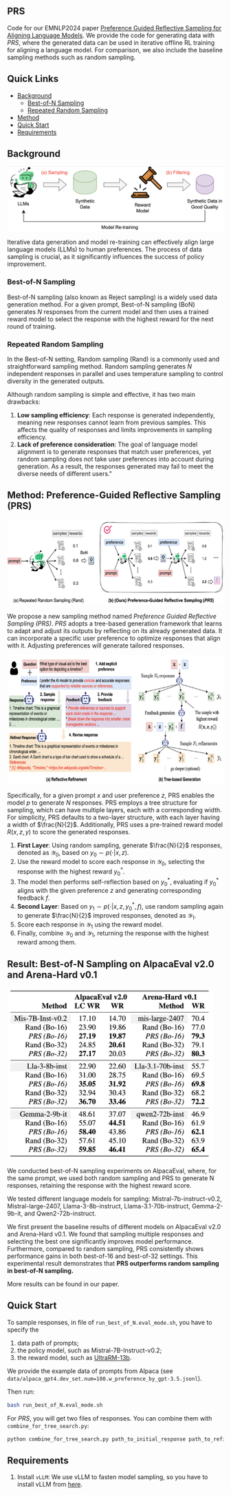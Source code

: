## PRS
Code for our EMNLP2024 paper [Preference Guided Reflective Sampling for Aligning Language Models](https://arxiv.org/abs/2408.12163). We provide the code for generating data with *PRS*, where the generated data can be used in iterative offline RL training for aligning a language model. For comparison, we also include the baseline sampling methods such as random sampling.

## Quick Links
  - [Background](#background)
    - [Best-of-N Sampling](#best-of-n-sampling)
    - [Repeated Random Sampling](#repeated-random-sampling)
  - [Method](#method-preference-guided-reflective-sampling-prs)
  - [Quick Start](#quick-start)
  - [Requirements](#requirements)

## Background
<img src="./figures/framework.png" height="150" alt="Description of Image">

Iterative data generation and model re-training can effectively align large language models (LLMs) to human preferences. The process of data sampling is crucial, as it significantly influences the success of policy improvement.




### Best-of-N Sampling
Best-of-N sampling (also known as Reject sampling) is a widely used data generation method. For a given prompt, Best-of-N sampling (BoN) generates  $N$ responses from the current model and then uses a trained reward model to select the response with the highest reward for the next round of training.

### Repeated Random Sampling
In the Best-of-N setting, Random sampling (Rand) is a commonly used and straightforward sampling method. Random sampling generates $N$ independent responses in parallel and uses temperature sampling to control diversity in the generated outputs.

Although random sampling is simple and effective, it has two main drawbacks:

1. **Low sampling efficiency**: Each response is generated independently, meaning new responses cannot learn from previous samples. This affects the quality of responses and limits improvements in sampling efficiency.
2. **Lack of preference consideration**: The goal of language model alignment is to generate responses that match user preferences, yet random sampling does not take user preferences into account during generation. As a result, the responses generated may fail to meet the diverse needs of different users."


## Method: Preference-Guided Reflective Sampling (PRS)
<img src="./figures/rand_vs_prs.png" height="200" alt="Description of Image">

We propose a new sampling method named *Preference Guided Reflective Sampling (PRS)*. *PRS* adopts a tree-based generation framework that learns to adapt and adjust its outputs by reflecting on its already generated data. It can incorporate a specific user preference to optimize responses that align with it. Adjusting preferences will generate tailored responses.


<img src="./figures/method.png" height="300" alt="Description of Image">

Specifically, for a given prompt $x$ and user preference $z$, PRS enables the model $p$ to generate $N$ responses. PRS employs a tree structure for sampling, which can have multiple layers, each with a corresponding width. For simplicity, PRS defaults to a two-layer structure, with each layer having a width of $\frac{N}{2}$. Additionally, PRS uses a pre-trained reward model $R(x, z, y)$ to score the generated responses.

1. **First Layer**: Using random sampling, generate $\frac{N}{2}$ responses, denoted as $\mathcal{Y}_0$, based on $y_0 \sim p(\cdot | x, z)$.
2. Use the reward model to score each response in $\mathcal{Y}_0$, selecting the response with the highest reward $y_0^*$.
3. The model then performs self-reflection based on $y_0^*$, evaluating if $y_0^*$ aligns with the given preference $z$ and generating corresponding feedback $f$.
4. **Second Layer**: Based on $y_1 \sim p(\cdot | x, z, y_0^*, f)$, use random sampling again to generate $\frac{N}{2}$ improved responses, denoted as $\mathcal{Y}_1$.
5. Score each response in $\mathcal{Y}_1$ using the reward model.
6. Finally, combine $\mathcal{Y}_0$ and $\mathcal{Y}_1$, returning the response with the highest reward among them.




## Result: Best-of-N Sampling on AlpacaEval v2.0 and Arena-Hard v0.1
<img src="./figures/result_BoN.png" height="400" alt="Description of Image">

We conducted best-of-N sampling experiments on AlpacaEval, where, for the same prompt, we used both random sampling and PRS to generate N responses, retaining the response with the highest reward score.

We tested different language models for sampling: Mistral-7b-instruct-v0.2, Mistral-large-2407, Llama-3-8b-instruct, Llama-3.1-70b-instruct, Gemma-2-9b-it, and Qwen2-72b-instruct.

We first present the baseline results of different models on AlpacaEval v2.0 and Arena-Hard v0.1. We found that sampling multiple responses and selecting the best one significantly improves model performance. Furthermore, compared to random sampling, PRS consistently shows performance gains in both best-of-16 and best-of-32 settings. This experimental result demonstrates that **PRS outperforms random sampling in best-of-N sampling.**

More results can be found in our paper.



## Quick Start
To sample responses, in file of `run_best_of_N.eval_mode.sh`, you have to specify the 

1. data path of prompts;
2. the policy model, such as Mistral-7B-Instruct-v0.2;
3. the reward model, such as [UltraRM-13b](https://huggingface.co/openbmb/UltraRM-13b). 

We provide the example data of prompts from Alpaca (see `data/alpaca_gpt4.dev_set.num=100.w_preference_by_gpt-3.5.jsonl`).

Then run:
```bash
bash run_best_of_N.eval_mode.sh
```

For *PRS*, you will get two files of responses. You can combine them with `combine_for_tree_search.py`:

```bash
python combine_for_tree_search.py path_to_initial_response path_to_refinement path_to_save
```

## Requirements

1. Install `vLLM`: We use vLLM to fasten model sampling, so you have to install vLLM from [here](https://docs.vllm.ai/en/latest/getting_started/installation.html).

